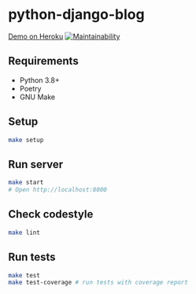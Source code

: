 # python-django-blog

[Demo on Heroku](https://python-django-blog.hexlet.app)
[![Maintainability](https://api.codeclimate.com/v1/badges/2c4d02d3f792fe49387c/maintainability)](https://codeclimate.com/github/Dimon0476/hexlet-django-blog/maintainability)

## Requirements

* Python 3.8+
* Poetry
* GNU Make

## Setup

```bash
make setup
```

## Run server

```bash
make start
# Open http://localhost:8000
```

## Check codestyle

```bash
make lint
```

## Run tests

```bash
make test
make test-coverage # run tests with coverage report
```
